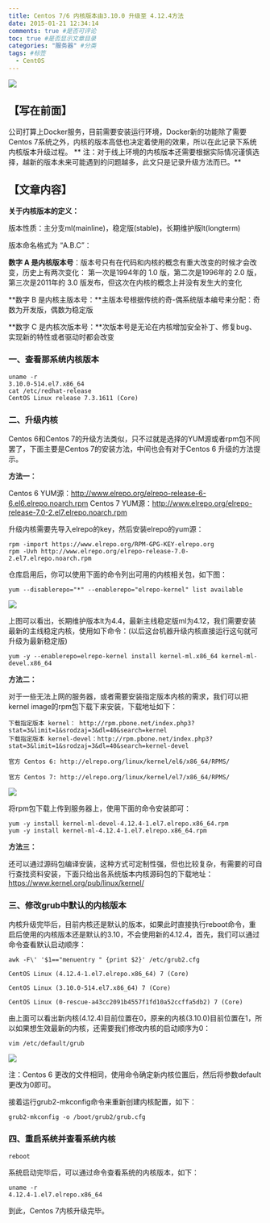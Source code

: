 ```yaml
---
title: Centos 7/6 内核版本由3.10.0 升级至 4.12.4方法
date: 2015-01-21 12:34:14
comments: true #是否可评论 
toc: true #是否显示文章目录
categories: "服务器" #分类 
tags: #标签 
  - CentOS
---
```


![](https://i.imgur.com/xmziP0K.jpg)

<!--more-->
##  【写在前面】

公司打算上Docker服务，目前需要安装运行环境，Docker新的功能除了需要Centos 7系统之外，内核的版本高低也决定着使用的效果，所以在此记录下系统内核版本升级过程。
**
注：对于线上环境的内核版本还需要根据实际情况谨慎选择，越新的版本未来可能遇到的问题越多，此文只是记录升级方法而已。**
##  【文章内容】
**关于内核版本的定义：**

版本性质：主分支ml(mainline)，稳定版(stable)，长期维护版lt(longterm)


版本命名格式为 “A.B.C”：

**数字 A 是内核版本号**：版本号只有在代码和内核的概念有重大改变的时候才会改变，历史上有两次变化：
第一次是1994年的 1.0 版，第二次是1996年的 2.0 版，第三次是2011年的 3.0 版发布，但这次在内核的概念上并没有发生大的变化

**数字 B 是内核主版本号：**主版本号根据传统的奇-偶系统版本编号来分配：奇数为开发版，偶数为稳定版

**数字 C 是内核次版本号：**次版本号是无论在内核增加安全补丁、修复bug、实现新的特性或者驱动时都会改变
### 一、查看那系统内核版本
    
    uname -r
    3.10.0-514.el7.x86_64
    cat /etc/redhat-release 
    CentOS Linux release 7.3.1611 (Core)

    
### 二、升级内核

Centos 6和Centos 7的升级方法类似，只不过就是选择的YUM源或者rpm包不同罢了，下面主要是Centos 7的安装方法，中间也会有对于Centos 6 升级的方法提示。

**方法一：**

Centos 6 YUM源：http://www.elrepo.org/elrepo-release-6-6.el6.elrepo.noarch.rpm
Centos 7 YUM源：http://www.elrepo.org/elrepo-release-7.0-2.el7.elrepo.noarch.rpm

升级内核需要先导入elrepo的key，然后安装elrepo的yum源：

    rpm -import https://www.elrepo.org/RPM-GPG-KEY-elrepo.org
    rpm -Uvh http://www.elrepo.org/elrepo-release-7.0-2.el7.elrepo.noarch.rpm

仓库启用后，你可以使用下面的命令列出可用的内核相关包，如下图：

    yum --disablerepo="*" --enablerepo="elrepo-kernel" list available

![](https://i.imgur.com/XdxdnmC.jpg)

上图可以看出，长期维护版本lt为4.4，最新主线稳定版ml为4.12，我们需要安装最新的主线稳定内核，使用如下命令：(以后这台机器升级内核直接运行这句就可升级为最新稳定版)

    yum -y --enablerepo=elrepo-kernel install kernel-ml.x86_64 kernel-ml-devel.x86_64 

**方法二：**

对于一些无法上网的服务器，或者需要安装指定版本内核的需求，我们可以把kernel image的rpm包下载下来安装，下载地址如下：

    下载指定版本 kernel： http://rpm.pbone.net/index.php3?stat=3&limit=1&srodzaj=3&dl=40&search=kernel
    下载指定版本 kernel-devel：http://rpm.pbone.net/index.php3?stat=3&limit=1&srodzaj=3&dl=40&search=kernel-devel
    
    官方 Centos 6: http://elrepo.org/linux/kernel/el6/x86_64/RPMS/
    
    官方 Centos 7: http://elrepo.org/linux/kernel/el7/x86_64/RPMS/


![](https://i.imgur.com/6XuTzZM.jpg)


将rpm包下载上传到服务器上，使用下面的命令安装即可：

    yum -y install kernel-ml-devel-4.12.4-1.el7.elrepo.x86_64.rpm 
    yum -y install kernel-ml-4.12.4-1.el7.elrepo.x86_64.rpm

**方法三：**

还可以通过源码包编译安装，这种方式可定制性强，但也比较复杂，有需要的可自行查找资料安装，下面只给出各系统版本内核源码包的下载地址：https://www.kernel.org/pub/linux/kernel/

### 三、修改grub中默认的内核版本

内核升级完毕后，目前内核还是默认的版本，如果此时直接执行reboot命令，重启后使用的内核版本还是默认的3.10，不会使用新的4.12.4，首先，我们可以通过命令查看默认启动顺序：

    
    awk -F\' '$1=="menuentry " {print $2}' /etc/grub2.cfg
    
    CentOS Linux (4.12.4-1.el7.elrepo.x86_64) 7 (Core)
    
    CentOS Linux (3.10.0-514.el7.x86_64) 7 (Core)
    
    CentOS Linux (0-rescue-a43cc2091b4557f1fd10a52ccffa5db2) 7 (Core)


由上面可以看出新内核(4.12.4)目前位置在0，原来的内核(3.10.0)目前位置在1，所以如果想生效最新的内核，还需要我们修改内核的启动顺序为0：

```vim /etc/default/grub```

![](https://i.imgur.com/rdO1xZ3.jpg)

注：Centos 6 更改的文件相同，使用命令确定新内核位置后，然后将参数default更改为0即可。

接着运行grub2-mkconfig命令来重新创建内核配置，如下：

    grub2-mkconfig -o /boot/grub2/grub.cfg

### 四、重启系统并查看系统内核

    reboot

系统启动完毕后，可以通过命令查看系统的内核版本，如下：

    uname -r
    4.12.4-1.el7.elrepo.x86_64

到此，Centos 7内核升级完毕。
